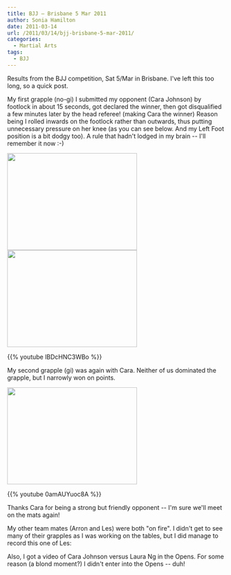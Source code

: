 ```yaml
---
title: BJJ – Brisbane 5 Mar 2011
author: Sonia Hamilton
date: 2011-03-14
url: /2011/03/14/bjj-brisbane-5-mar-2011/
categories:
  - Martial Arts
tags:
  - BJJ
---
```

Results from the BJJ competition, Sat 5/Mar in Brisbane. I've left this too long, so a quick post.

<!--more-->

My first grapple (no-gi) I submitted my opponent (Cara Johnson) by footlock in about 15 seconds, got declared the winner, then got disqualified a few minutes later by the head referee! (making Cara the winner) Reason being I rolled inwards on the footlock rather than outwards, thus putting unnecessary pressure on her knee (as you can see below. And my Left Foot position is a bit dodgy too). A rule that hadn't lodged in my brain -- I'll remember it now :-)

<img class="aligncenter size-medium wp-image-908" title="ankle" src="http://blog.snowfrog.net/wp-content/uploads/2011/03/ankle.jpeg?w=300" alt="" width="300" height="224" />

<img class="aligncenter size-medium wp-image-904" title="nogi" src="http://blog.snowfrog.net/wp-content/uploads/2011/03/nogi.jpeg?w=300" alt="" width="300" height="224" />

{{% youtube lBDcHNC3WBo %}}

My second grapple (gi) was again with Cara. Neither of us dominated the grapple, but I narrowly won on points.

<img class="aligncenter size-medium wp-image-905" title="gi" src="http://blog.snowfrog.net/wp-content/uploads/2011/03/gi.jpeg?w=300" alt="" width="300" height="224" />

{{% youtube 0amAUYuoc8A %}}

Thanks Cara for being a strong but friendly opponent -- I'm sure we'll meet on the mats again!

My other team mates (Arron and Les) were both "on fire". I didn't get to see many of their grapples as I was working on the tables, but I did manage to record this one of Les:

<!-- youtube?? -->

Also, I got a video of Cara Johnson versus Laura Ng in the Opens. For some reason (a blond moment?) I didn't enter into the Opens -- duh!

<!-- youtube?? -->

 [1]: http://www.iheartbjj.com/2011/03/2011-queensland-state-championships.html
 [2]: http://blog.snowfrog.net/wp-content/uploads/2011/03/ankle.jpeg
 [3]: http://blog.snowfrog.net/wp-content/uploads/2011/03/nogi.jpeg
 [4]: http://blog.snowfrog.net/wp-content/uploads/2011/03/gi.jpeg
